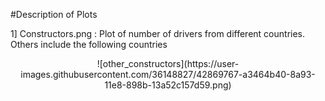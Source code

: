 #Description of Plots 

1] Constructors.png : Plot of number of drivers from different countries.
Others include the following countries
<p align="center">
              ![other_constructors](https://user-images.githubusercontent.com/36148827/42869767-a3464b40-8a93-11e8-898b-13a52c157d59.png)
 </p>
